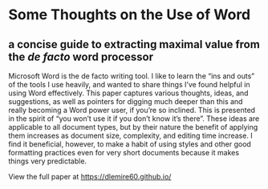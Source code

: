 # Some Thoughts on the Use of Word

## a concise guide to extracting maximal value from the _de facto_ word processor

Microsoft Word is the de facto writing tool. I like to learn the “ins and outs” of
the tools I use heavily, and wanted to share things I’ve found helpful in using Word 
effectively. This paper captures various thoughts, ideas, and suggestions, as well 
as pointers for digging much deeper than this and really becoming a Word power user, 
if you’re so inclined. This is presented in the spirit of “you won’t use it if you 
don’t know it’s there”. These ideas are applicable to all document types, but by 
their nature the benefit of applying them increases as document size, complexity, 
and editing time increase. I find it beneficial, however, to make a habit of using 
styles and other good formatting practices even for very short documents because it 
makes things very predictable.

View the full paper at https://dlemire60.github.io/
